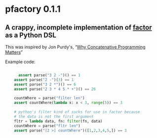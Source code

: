 # pfactory 0.1.1
## A crappy, incomplete implementation of [factor](http://factorcode.org) as a Python DSL

This was inspired by Jon Purdy's, “[Why Concatenative Programming Matters](http://evincarofautumn.blogspot.mx/2012/02/why-concatenative-programming-matters.html)”

Example code:

```python

	  assert parse("3 2 -")() == 1
    assert parse("2 -")(3) == 1
    assert parse("3 2 *")() == 6
    assert parse("2 3 * 4 5 * +")() == 26
    
    countWhere = parse("filter len")
    assert countWhere(lambda x: x < 3, range(5)) == 3
    
    # python's filter kind of sucks for use in factor because 
    # the data is not the first argument
    fltr = lambda data, fn: filter(fn, data)
    countWhere = parse("fltr len")
    assert parse("[2 >] countWhere")([1,2,3,4,5,]) == 3
```
